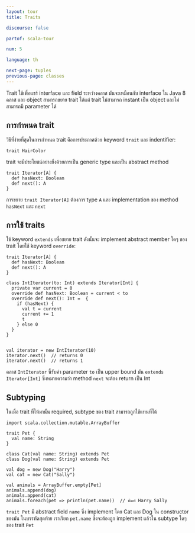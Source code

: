 ```yaml
---
layout: tour
title: Traits

discourse: false

partof: scala-tour

num: 5

language: th

next-page: tuples
previous-page: classes
---
```


Trait ใช้เพื่อแชร์ interface และ field ระหว่างคลาส มันจะเหมือนกับ interface ใน Java 8
คลาส และ object สามารถขยาย trait ได้แต่ trait ไม่สามารถ instant เป็น object และไม่สามารถมี parameter ได้

## การกำหนด trait
วิธีที่ง่ายที่สุดในการกำหนด trait คือการประกาศด้วย keyword `trait` และ indentifier:

```tut
trait HairColor
```
trait จะมีประโยชน์อย่างยิ่งด้วยการเป็น generic type และเป็น abstract method
```tut
trait Iterator[A] {
  def hasNext: Boolean
  def next(): A
}
```

การขยาย `trait Iterator[A]` ต้องการ type `A` และ implementation ของ method `hasNext` และ `next`

## การใช้ traits
ใช้ keyword `extends` เพื่อขยาย trait ดังนั้นจะ implement abstract member ใดๆ ของ trait โดยใช้ keyword `override`:
```tut
trait Iterator[A] {
  def hasNext: Boolean
  def next(): A
}

class IntIterator(to: Int) extends Iterator[Int] {
  private var current = 0
  override def hasNext: Boolean = current < to
  override def next(): Int =  {
    if (hasNext) {
      val t = current
      current += 1
      t
    } else 0
  }
}


val iterator = new IntIterator(10)
iterator.next()  // returns 0
iterator.next()  // returns 1
```
คลาส `IntIterator` นี้รับค่า parameter `to` เป็น upper bound มัน `extends Iterator[Int]` ซึ่งหมายความว่า method `next` จะต้อง return เป็น Int

## Subtyping
ในเมื่อ trait ที่ให้มานั้น required, subtype ของ trait สามารถถูกใช้แทนที่ได้
```tut
import scala.collection.mutable.ArrayBuffer

trait Pet {
  val name: String
}

class Cat(val name: String) extends Pet
class Dog(val name: String) extends Pet

val dog = new Dog("Harry")
val cat = new Cat("Sally")

val animals = ArrayBuffer.empty[Pet]
animals.append(dog)
animals.append(cat)
animals.foreach(pet => println(pet.name))  // พิมพ์ Harry Sally
```
`trait Pet` มี abstract field `name` ซึ่ง implement โดย Cat และ Dog ใน constructor ของมัน 
ในบรรทัดสุดท้าย เราเรียก `pet.name` ซึ่งจะต้องถูก implement แล้วใน subtype ใดๆ ของ trait `Pet`